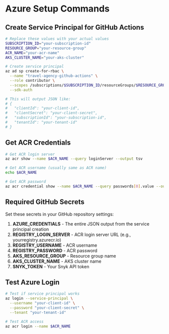 # Azure Setup Commands

## Create Service Principal for GitHub Actions

```bash
# Replace these values with your actual values
SUBSCRIPTION_ID="your-subscription-id"
RESOURCE_GROUP="your-resource-group"
ACR_NAME="your-acr-name"
AKS_CLUSTER_NAME="your-aks-cluster"

# Create service principal
az ad sp create-for-rbac \
  --name "travel-agency-github-actions" \
  --role contributor \
  --scopes /subscriptions/$SUBSCRIPTION_ID/resourceGroups/$RESOURCE_GROUP \
  --sdk-auth

# This will output JSON like:
# {
#   "clientId": "your-client-id",
#   "clientSecret": "your-client-secret", 
#   "subscriptionId": "your-subscription-id",
#   "tenantId": "your-tenant-id"
# }
```

## Get ACR Credentials

```bash
# Get ACR login server
az acr show --name $ACR_NAME --query loginServer --output tsv

# Get ACR username (usually same as ACR name)
echo $ACR_NAME

# Get ACR password
az acr credential show --name $ACR_NAME --query passwords[0].value --output tsv
```

## Required GitHub Secrets

Set these secrets in your GitHub repository settings:

1. **AZURE_CREDENTIALS** - The entire JSON output from the service principal creation
2. **REGISTRY_LOGIN_SERVER** - ACR login server URL (e.g., yourregistry.azurecr.io)
3. **REGISTRY_USERNAME** - ACR username
4. **REGISTRY_PASSWORD** - ACR password
5. **AKS_RESOURCE_GROUP** - Resource group name
6. **AKS_CLUSTER_NAME** - AKS cluster name
7. **SNYK_TOKEN** - Your Snyk API token

## Test Azure Login

```bash
# Test if service principal works
az login --service-principal \
  --username "your-client-id" \
  --password "your-client-secret" \
  --tenant "your-tenant-id"

# Test ACR access
az acr login --name $ACR_NAME
```
